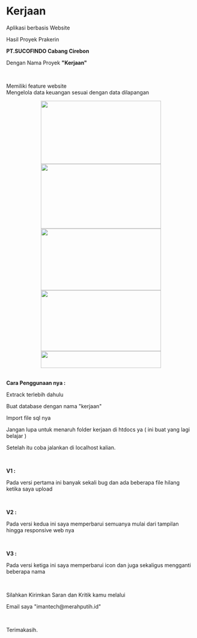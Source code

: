 # Kerjaan
Aplikasi berbasis Website
<br>

Hasil Proyek Prakerin 
<br>

<b>PT.SUCOFINDO Cabang Cirebon</b>
<p>Dengan Nama Proyek <b>"Kerjaan"</b></p>
<br>

Memiliki feature website
<br>
Mengelola data keuangan sesuai dengan data dilapangan
<br>

<div class="separator" style="clear: both; text-align: center;">
<a href="https://4.bp.blogspot.com/-zF6fRFUHDLA/W35V6CA9aaI/AAAAAAAAB6Y/8YgWqYGOuFY4DsN_jQUS5a6Pk9XRD1pcwCLcBGAs/s1600/Screenshot_2018-08-23%2BKerjaan%2B-%2BManagement%2BYour%2BMoney%25281%2529.png" imageanchor="1" style="margin-left: 1em; margin-right: 1em;"><img border="0" data-original-height="709" data-original-width="1343" height="168" src="https://4.bp.blogspot.com/-zF6fRFUHDLA/W35V6CA9aaI/AAAAAAAAB6Y/8YgWqYGOuFY4DsN_jQUS5a6Pk9XRD1pcwCLcBGAs/s320/Screenshot_2018-08-23%2BKerjaan%2B-%2BManagement%2BYour%2BMoney%25281%2529.png" width="320" /></a></div>

<div class="separator" style="clear: both; text-align: center;">
<a href="https://2.bp.blogspot.com/-zOAcW-r3vSA/W35V60f-k8I/AAAAAAAAB6c/BJ3YoCSpZ0gsDt9I5_KZ9T4Jw_b5AV0-ACLcBGAs/s1600/Screenshot_2018-08-23%2BKerjaan%2B-%2BManagement%2BYour%2BMoney%25282%2529.png" imageanchor="1" style="margin-left: 1em; margin-right: 1em;"><img border="0" data-original-height="721" data-original-width="1338" height="172" src="https://2.bp.blogspot.com/-zOAcW-r3vSA/W35V60f-k8I/AAAAAAAAB6c/BJ3YoCSpZ0gsDt9I5_KZ9T4Jw_b5AV0-ACLcBGAs/s320/Screenshot_2018-08-23%2BKerjaan%2B-%2BManagement%2BYour%2BMoney%25282%2529.png" width="320" /></a></div>

<div class="separator" style="clear: both; text-align: center;">
<a href="https://4.bp.blogspot.com/-f8FOZrjHfPI/W35V7GQn-8I/AAAAAAAAB6g/-n99wJW6oI8CBnirBanOM4JJfd8ueM5OwCLcBGAs/s1600/Screenshot_2018-08-23%2BKerjaan%2B-%2BManagement%2BYour%2BMoney%25283%2529.png" imageanchor="1" style="margin-left: 1em; margin-right: 1em;"><img border="0" data-original-height="686" data-original-width="1332" height="164" src="https://4.bp.blogspot.com/-f8FOZrjHfPI/W35V7GQn-8I/AAAAAAAAB6g/-n99wJW6oI8CBnirBanOM4JJfd8ueM5OwCLcBGAs/s320/Screenshot_2018-08-23%2BKerjaan%2B-%2BManagement%2BYour%2BMoney%25283%2529.png" width="320" /></a></div>

<div class="separator" style="clear: both; text-align: center;">
<a href="https://2.bp.blogspot.com/-WvjzexsZDFw/W35V7n3c5EI/AAAAAAAAB6k/D_ah0HweOc8M9b8n8pw6XZugu0gpEEYHQCLcBGAs/s1600/Screenshot_2018-08-23%2BKerjaan%2B-%2BManagement%2BYour%2BMoney.png" imageanchor="1" style="margin-left: 1em; margin-right: 1em;"><img border="0" data-original-height="693" data-original-width="1366" height="162" src="https://2.bp.blogspot.com/-WvjzexsZDFw/W35V7n3c5EI/AAAAAAAAB6k/D_ah0HweOc8M9b8n8pw6XZugu0gpEEYHQCLcBGAs/s320/Screenshot_2018-08-23%2BKerjaan%2B-%2BManagement%2BYour%2BMoney.png" width="320" /></a></div>

<div class="separator" style="clear: both; text-align: center;">
<a href="https://3.bp.blogspot.com/-Cnb0M0VaG4M/W35V8HQiydI/AAAAAAAAB6o/lZxlXWcbPv4hqcn4Y1gGlpacg4IFgSTjgCLcBGAs/s1600/Screenshot_2018-08-23%2Blocalhost%2B127%2B0%2B0%2B1%2Bkerjaan%2BphpMyAdmin%2B4%2B8%2B1.png" imageanchor="1" style="margin-left: 1em; margin-right: 1em;"><img border="0" data-original-height="168" data-original-width="1177" height="45" src="https://3.bp.blogspot.com/-Cnb0M0VaG4M/W35V8HQiydI/AAAAAAAAB6o/lZxlXWcbPv4hqcn4Y1gGlpacg4IFgSTjgCLcBGAs/s320/Screenshot_2018-08-23%2Blocalhost%2B127%2B0%2B0%2B1%2Bkerjaan%2BphpMyAdmin%2B4%2B8%2B1.png" width="320" /></a></div>
<br>

<b>Cara Penggunaan nya : </b>
<br>

<p>Extrack terlebih dahulu</p>
<p>Buat database dengan nama "kerjaan"</p>
<p>Import file sql nya</p>
<p>Jangan lupa untuk menaruh folder kerjaan di htdocs ya ( ini buat yang lagi belajar )</p>
<p>Setelah itu coba jalankan di localhost kalian.</p>
<br>

<b>V1 :</b>
<p>Pada versi pertama ini banyak sekali bug dan ada beberapa file hilang ketika saya upload</p>
<br>

<b>V2 :</b>
<p>Pada versi kedua ini saya memperbarui semuanya mulai dari tampilan hingga responsive web nya</p>
<br>

<b>V3 :</b>
<p>Pada versi ketiga ini saya memperbarui icon dan juga sekaligus mengganti beberapa nama</p>
<br>

<p>Silahkan Kirimkan Saran dan Kritik kamu melalui</p>
<p>Email saya "imantech@merahputih.id"</p>
<br>

Terimakasih.
